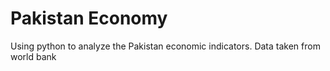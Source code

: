 # Pakistan Economy

Using python to analyze the Pakistan economic indicators.
Data taken from world bank 
